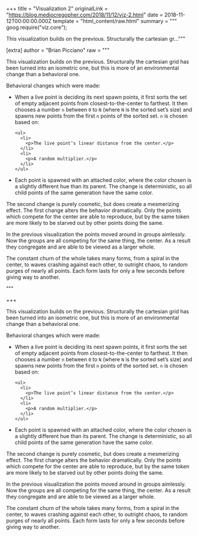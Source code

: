 
+++
title = "Visualization 2"
originalLink = "https://blog.mediocregopher.com/2018/11/12/viz-2.html"
date = 2018-11-12T00:00:00.000Z
template = "html_content/raw.html"
summary = """
goog.require("viz.core");


This visualization builds on the previous. Structurally the cartesian gr..."""

[extra]
author = "Brian Picciano"
raw = """
<script src="/assets/viz/2/goog/base.js"></script>

<script src="/assets/viz/2/cljs_deps.js"></script>

<script>goog.require("viz.core");</script>

<p align="center"><canvas id="viz"></canvas></p>

<p>This visualization builds on the previous. Structurally the cartesian grid has
been turned into an isometric one, but this is more of an environmental change
than a behavioral one.</p>

<p>Behavioral changes which were made:</p>

<ul>
  <li>
    <p>When a live point is deciding its next spawn points, it first sorts the set of
empty adjacent points from closest-to-the-center to farthest. It then chooses
a number <code class="language-plaintext highlighter-rouge">n</code> between <code class="language-plaintext highlighter-rouge">0</code> to <code class="language-plaintext highlighter-rouge">N</code> (where <code class="language-plaintext highlighter-rouge">N</code> is the sorted set’s size) and
spawns new points from the first <code class="language-plaintext highlighter-rouge">n</code> points of the sorted set. <code class="language-plaintext highlighter-rouge">n</code> is chosen
based on:</p>

    <ul>
      <li>
        <p>The live point’s linear distance from the center.</p>
      </li>
      <li>
        <p>A random multiplier.</p>
      </li>
    </ul>
  </li>
  <li>
    <p>Each point is spawned with an attached color, where the color chosen is a
slightly different hue than its parent. The change is deterministic, so all
child points of the same generation have the same color.</p>
  </li>
</ul>

<p>The second change is purely cosmetic, but does create a mesmerizing effect. The
first change alters the behavior dramatically. Only the points which compete for
the center are able to reproduce, but by the same token are more likely to be
starved out by other points doing the same.</p>

<p>In the previous visualization the points moved around in groups aimlessly. Now
the groups are all competing for the same thing, the center. As a result they
congregate and are able to be viewed as a larger whole.</p>

<p>The constant churn of the whole takes many forms, from a spiral in the center,
to waves crashing against each other, to outright chaos, to random purges of
nearly all points. Each form lasts for only a few seconds before giving way to
another.</p>"""

+++
<script src="/assets/viz/2/goog/base.js"></script>

<script src="/assets/viz/2/cljs_deps.js"></script>

<script>goog.require("viz.core");</script>

<p align="center"><canvas id="viz"></canvas></p>

<p>This visualization builds on the previous. Structurally the cartesian grid has
been turned into an isometric one, but this is more of an environmental change
than a behavioral one.</p>

<p>Behavioral changes which were made:</p>

<ul>
  <li>
    <p>When a live point is deciding its next spawn points, it first sorts the set of
empty adjacent points from closest-to-the-center to farthest. It then chooses
a number <code class="language-plaintext highlighter-rouge">n</code> between <code class="language-plaintext highlighter-rouge">0</code> to <code class="language-plaintext highlighter-rouge">N</code> (where <code class="language-plaintext highlighter-rouge">N</code> is the sorted set’s size) and
spawns new points from the first <code class="language-plaintext highlighter-rouge">n</code> points of the sorted set. <code class="language-plaintext highlighter-rouge">n</code> is chosen
based on:</p>

    <ul>
      <li>
        <p>The live point’s linear distance from the center.</p>
      </li>
      <li>
        <p>A random multiplier.</p>
      </li>
    </ul>
  </li>
  <li>
    <p>Each point is spawned with an attached color, where the color chosen is a
slightly different hue than its parent. The change is deterministic, so all
child points of the same generation have the same color.</p>
  </li>
</ul>

<p>The second change is purely cosmetic, but does create a mesmerizing effect. The
first change alters the behavior dramatically. Only the points which compete for
the center are able to reproduce, but by the same token are more likely to be
starved out by other points doing the same.</p>

<p>In the previous visualization the points moved around in groups aimlessly. Now
the groups are all competing for the same thing, the center. As a result they
congregate and are able to be viewed as a larger whole.</p>

<p>The constant churn of the whole takes many forms, from a spiral in the center,
to waves crashing against each other, to outright chaos, to random purges of
nearly all points. Each form lasts for only a few seconds before giving way to
another.</p>
